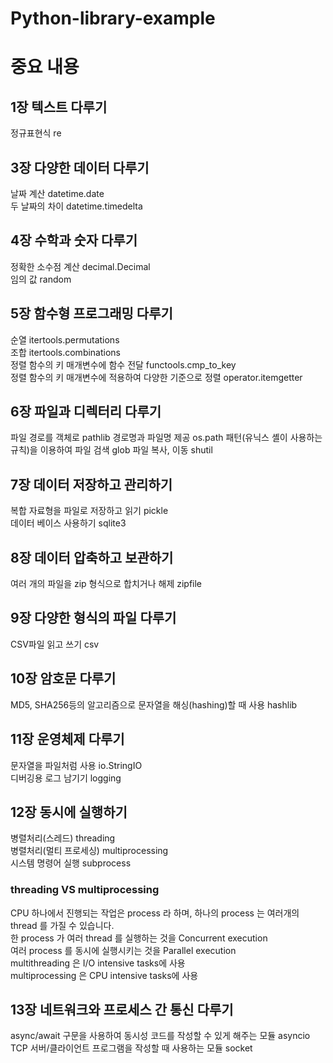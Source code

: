 # Python-library-example  



# 중요 내용  

## 1장 텍스트 다루기  

정규표현식 re  


## 3장 다양한 데이터 다루기  

날짜 계산 datetime.date  
두 날짜의 차이 datetime.timedelta  


## 4장 수학과 숫자 다루기  

정확한 소수점 계산 decimal.Decimal  
임의 값 random  


## 5장 함수형 프로그래밍 다루기  

순열 itertools.permutations  
조합 itertools.combinations  
정렬 함수의 키 매개변수에 함수 전달 functools.cmp_to_key  
정렬 함수의 키 매개변수에 적용하여 다양한 기준으로 정렬 operator.itemgetter  


## 6장 파일과 디렉터리 다루기  

파일 경로를 객체로 pathlib
경로명과 파일명 제공 os.path
패턴(유닉스 셸이 사용하는 규칙)을 이용하여 파일 검색 glob
파일 복사, 이동 shutil


## 7장 데이터 저장하고 관리하기   

복합 자료형을 파일로 저장하고 읽기 pickle   
데이터 베이스 사용하기 sqlite3  


## 8장 데이터 압축하고 보관하기  

여러 개의 파일을 zip 형식으로 합치거나 해제 zipfile  


## 9장 다양한 형식의 파일 다루기  

CSV파일 읽고 쓰기 csv  


## 10장 암호문 다루기  

MD5, SHA256등의 알고리즘으로 문자열을 해싱(hashing)할 때 사용 hashlib  


## 11장 운영체제 다루기

문자열을 파일처럼 사용 io.StringIO  
디버깅용 로그 남기기 logging  


## 12장 동시에 실행하기 

병렬처리(스레드) threading  
병렬처리(멀티 프로세싱) multiprocessing  
시스템 명령어 실행 subprocess  

###  threading VS multiprocessing  

CPU 하나에서 진행되는 작업은 process 라 하며, 하나의 process 는 여러개의 thread 를 가질 수 있습니다.  
한 process 가 여러 thread 를 실행하는 것을 Concurrent execution  
여러 process 를 동시에 실행시키는 것을 Parallel execution  
 multithreading 은 I/O intensive tasks에 사용  
 multiprocessing 은 CPU intensive tasks에 사용  

 
 
 ## 13장 네트워크와 프로세스 간 통신 다루기  
 
 async/await 구문을 사용하여 동시성 코드를 작성할 수 있게 해주는 모듈 asyncio  
 TCP 서버/클라이언트 프로그램을 작성할 때 사용하는 모듈 socket  

